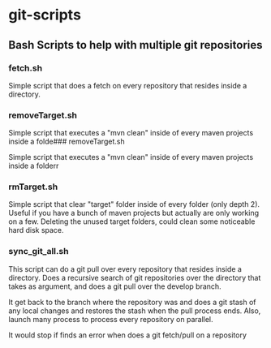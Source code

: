 # git-scripts
## Bash Scripts to help with multiple git repositories

### fetch.sh

Simple script that does a fetch on every repository that resides inside a
directory.

### removeTarget.sh

Simple script that executes a "mvn clean" inside of every maven projects inside
a folde### removeTarget.sh

Simple script that executes a "mvn clean" inside of every maven projects inside
a folderr

### rmTarget.sh

Simple script that clear "target" folder inside of every folder (only depth 2).
Useful if you have a bunch of maven projects but actually are only working on
a few. Deleting the unused target folders, could clean some noticeable hard
disk space.

### sync_git_all.sh

This script can do a git pull over every repository that resides inside a directory.
Does a recursive search of git repositories over the directory that takes as
argument, and does a git pull over the develop branch.

It get back to the branch where the repository was and does a git stash of any
local changes and restores the stash when the pull process ends.
Also, launch many process to process every repository on parallel.

It would stop if finds an error when does a git fetch/pull on a repository


